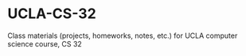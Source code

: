 UCLA-CS-32
==========

Class materials (projects, homeworks, notes, etc.) for UCLA computer science course, CS 32
